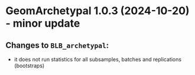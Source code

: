# GeomArchetypal 1.0.3 (2024-10-20) - minor update

## Changes to `BLB_archetypal`:

* it does not run statistics for all subsamples, batches and replications (bootstraps) 
